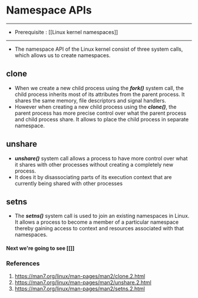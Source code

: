 # Namespace APIs
---
-  Prerequisite : [[Linux kernel namespaces]]
---
- The namespace API of the Linux kernel consist of three system calls, which allows us to create namespaces.
## clone
- When we create a new child process using the ***fork()*** system call, the child process inherits most of its attributes from the parent process. It shares the same memory, file descriptors and signal handlers.
- However when creating a new child process using the ***clone()***, the parent process has more precise control over what the parent process and child process share. It allows to place the child process in separate namespace. 
## unshare
- ***unshare()***  system call allows a process to have more control over what it shares with other processes without creating a completely new process.
- It does it by disassociating parts of its execution context that are currently being shared with other processes
## setns
- The ***setns()***  system call is used to join an existing namespaces in Linux. It allows a process to become a member of a particular namespace thereby gaining access to context and resources associated with that namespaces.
#### Next we're going to see [[]]
### References
1. https://man7.org/linux/man-pages/man2/clone.2.html
2. https://man7.org/linux/man-pages/man2/unshare.2.html
3. https://man7.org/linux/man-pages/man2/setns.2.html